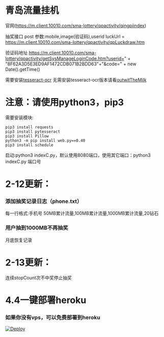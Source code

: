 # 青岛流量挂机

官网(https://m.client.10010.com/sma-lottery/qpactivity/qingpiindex)


抽奖接口 post
参数:mobile,image(验证码),userid
luckUrl = https://m.client.10010.com/sma-lottery/qpactivity/qpLuckdraw.htm

验证码地址
https://m.client.10010.com/sma-lottery/qpactivity/getSysManageLoginCode.htm?userid=" + "8F62A3D5E3ED9AF1472CDB071B2BDD63"+"&code=" + new Date().getTime()

需要安装[tesseract-ocr](https://digi.bib.uni-mannheim.de/tesseract/)
无需安装tesseract-ocr版本请看[outwitTheMilk](https://github.com/teenyda/qingdao/tree/outwitTheMilk)

# 注意：请使用python3，pip3

需要安装模块:
```
pip3 install requests
pip3 install pytesseract
pip3 install Pillow
python3 -m pip install web.py==0.40
pip3 install schedule
```


启动:python3 indexC.py，默认使用8080端口，使用其它端口：python3 indexC.py 端口号

# 2-12更新：
### 添加抽奖记录日志（phone.txt）
每一行格式:手机号 50MB累计流量,100MB累计流量,1000MB累计流量,20钻石
### 用户抽到1000MB不再抽奖
月底恢复记录

# 2-13更新：
连续stopCount次不中奖停止抽奖


# 4.4一键部署heroku
### 如果你没有vps，可以免费部署到heroku

[![Deploy](https://www.herokucdn.com/deploy/button.png)](https://heroku.com/deploy)
